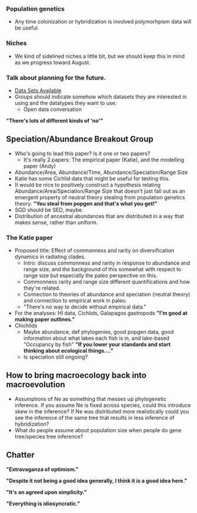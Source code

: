 ### Population genetics
* Any time colonization or hybridization is involved polymorhpism data will be useful.

### Niches
* We kind of sidelined niches a little bit, but we should keep this in mind as we progress toward August.

### Talk about planning for the future.
* [Data Sets Available](https://docs.google.com/spreadsheets/d/1XebsJIGAcpBTcUUcurlw4-KKIDNA-G1DUk_eApqLZ9M/edit#gid=399731184)
* Groups should indicate somehow which datasets they are interested in using and the datatypes they want to use:
    * Open data conversation

**"There's lots of different kinds of 'no'"**

## Speciation/Abundance Breakout Group
* Who's going to lead this paper? Is it one or two papers?
    * It's really 2 papers: The empirical paper (Katie), and the modelling paper (Andy)
* Abundance/Area, Abundance/Time, Abundance/Speciation/Range Size
* Katie has some Cichlid data that might be useful for testing this.
* It would be nice to positively construct a hypothesis relating Abundance/Area/Speciation/Range Size that doesn't just fall out as an emergent property of neutral theory stealing from population genetics theory.
**"You steal from popgen and that's what you get!"**
* SGD should be SED, maybe.
* Distribution of ancestral abundances that are distributed in a way that makes sense, rather than uniform.

### The Katie paper
* Proposed title: Effect of commonness and rarity on diversification dynamics in radiating clades.
    * Intro: discuss commonness and rarity in response to abundance and range size, and the background of this somewhat with respect to range size but especially the paleo perspective on this.
    * Commonness rarity and range size different quantifications and how they're related.
    * Connection to theories of abundance and speciation (neutral theory) and connection to empirical work in paleo.
    * "There's no way to decide without empirical data."
* For the analyses: HI data, Cichlids, Galapagos gastropods
**"I'm good at making paper outlines."**
* Chichlids
    * Maybe abundance, def phylogenies, good popgen data, good information about what lakes each fish is in, and lake-based "Occupancy by fish"
**"If you lower your standards and start thinking about ecological things...."**
    * Is speciation still ongoing?

## How to bring macroecology back into macroevolution
* Assumptions of Ne as something that messes up phylogenetic inference. If you assume Ne is fixed across species, could this introduce skew in the inference? If Ne was distributed more realistically could you see the inference of the same tree that results in less inference of hybridization?
* What do people assume about population size when people do gene tree/species tree inference?

## Chatter

**"Extravaganza of optimism."**

**"Despite it not being a good idea generally, I think it _is_ a good idea here."**

**"It's an agreed upon simplicity."**

**"Everything is idiosyncratic."**


